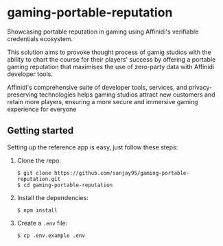 # gaming-portable-reputation
Showcasing portable reputation in gaming using Affinidi's verifiable credentials ecosystem. 

This solution aims to provoke thought process of  gamig studios 
with the ability to chart the course for their 
players' success by offering a portable gaming 
reputation that maximises the use of zero-party 
data with Affinidi developer tools. 

Affinidi's comprehensive suite of developer tools, 
services, and privacy-preserving technologies 
helps gaming studios attract new customers and 
retain more players, ensuring a more secure and 
immersive gaming experience for everyone

## Getting started

Setting up the reference app is easy, just follow these steps:  
1. Clone the repo:
    ```
    $ git clone https://github.com/sanjay95/gaming-portable-reputation.git
    $ cd gaming-portable-reputation
    
    ```
2. Install the dependencies:
    ```
    $ npm install
    ```
3. Create a `.env` file:
    ```
    $ cp .env.example .env
    ```
 
